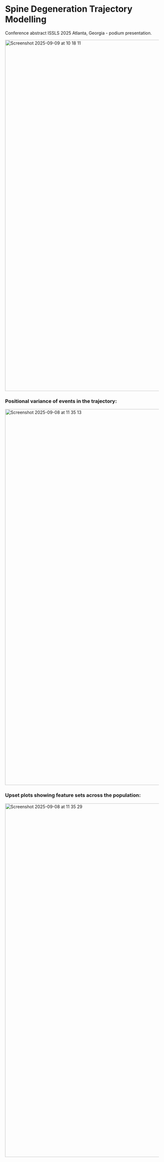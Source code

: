 # Spine Degeneration Trajectory Modelling

Conference abstract ISSLS 2025 Atlanta, Georgia - podium presentation.

<img width="1953" height="1148" alt="Screenshot 2025-09-09 at 10 18 11" src="https://github.com/user-attachments/assets/bf5185b9-978e-4b41-ac6c-2770606e37c3" />

### Positional variance of events in the trajectory:
<img width="1462" height="1229" alt="Screenshot 2025-09-08 at 11 35 13" src="https://github.com/user-attachments/assets/b1c18c35-7f73-433e-b245-9976c40cde60" />

### Upset plots showing feature sets across the population:
<img width="2749" height="1156" alt="Screenshot 2025-09-08 at 11 35 29" src="https://github.com/user-attachments/assets/8075bf1a-2c7a-42af-9afa-5d3bc7bee35d" />
